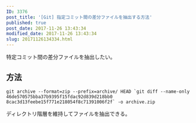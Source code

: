 ```yaml
---
ID: 3376
post_title: '[Git] 指定コミット間の差分ファイルを抽出する方法'
published: true
post_date: 2017-11-26 13:43:34
modified_date: 2017-11-26 13:43:34
slug: 20171126134334.html
---
```

<p>特定コミット間の差分ファイルを抽出したい。</p>
<p><!--more--></p>
<h2>方法</h2>
<pre><code class="language-bash">git archive --format=zip --prefix=archive/ HEAD `git diff --name-only 46de570575bba37b9395f15fdac92d839d218bb0 8cac3d13feebe15f771e218054f8c71391006f2f` -o archive.zip
</code></pre>
<p>ディレクトリ階層を維持してファイルを抽出できる。</p>